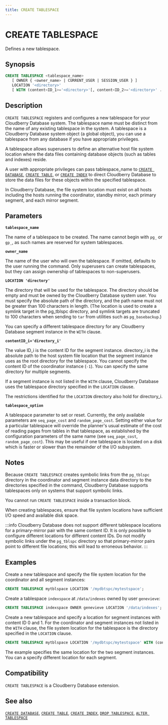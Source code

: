 ```yaml
---
title: CREATE TABLESPACE
---
```


# CREATE TABLESPACE

Defines a new tablespace.

## Synopsis

```sql
CREATE TABLESPACE <tablespace_name>
   [ OWNER { <owner_name> | CURRENT_USER | SESSION_USER } ]
   LOCATION '<directory>' 
   [ WITH (content<ID_1>='<directory>'[, content<ID_2>='<directory>' ... ] [, <tablespace_option = value [, ... ] ] ) ]
```

## Description

`CREATE TABLESPACE` registers and configures a new tablespace for your Cloudberry Database system. The tablespace name must be distinct from the name of any existing tablespace in the system. A tablespace is a Cloudberry Database system object (a global object), you can use a tablespace from any database if you have appropriate privileges.

A tablespace allows superusers to define an alternative host file system location where the data files containing database objects (such as tables and indexes) reside.

A user with appropriate privileges can pass tablespace_name to [`CREATE DATABASE`](/docs/sql-stmts/sql-stmt-create-database.md), [`CREATE TABLE`](https://github.com/cloudberrydb/cloudberrydb-site/blob/cbdb-doc-validation/docs/sql-stmts/sql-stmt-create-table.md), or [`CREATE INDEX`](/docs/sql-stmts/sql-stmt-create-index.md) to direct Cloudberry Database to store the data files for these objects within the specified tablespace.

In Cloudberry Database, the file system location must exist on all hosts including the hosts running the coordinator, standby mirror, each primary segment, and each mirror segment.

## Parameters

**`tablespace_name`**

The name of a tablespace to be created. The name cannot begin with `pg_` or `gp_`, as such names are reserved for system tablespaces.

**`owner_name`**

The name of the user who will own the tablespace. If omitted, defaults to the user running the command. Only superusers can create tablespaces, but they can assign ownership of tablespaces to non-superusers.

**`LOCATION 'directory'`**

The directory that will be used for the tablespace. The directory should be empty and must be owned by the Cloudberry Database system user. You must specify the absolute path of the directory, and the path name must not be greater than 100 characters in length. (The location is used to create a symlink target in the pg_tblspc directory, and symlink targets are truncated to 100 characters when sending to `tar` from utilities such as `pg_basebackup`.)

You can specify a different tablespace directory for any Cloudberry Database segment instance in the `WITH` clause.

**`contentID_i='directory_i'`**

The value ID_i is the content ID for the segment instance. directory_i is the absolute path to the host system file location that the segment instance uses as the root directory for the tablespace. You cannot specify the content ID of the coordinator instance (`-1`). You can specify the same directory for multiple segments.

If a segment instance is not listed in the `WITH` clause, Cloudberry Database uses the tablespace directory specified in the `LOCATION` clause.

The restrictions identified for the `LOCATION` directory also hold for directory_i.

**`tablespace_option`**

A tablespace parameter to set or reset. Currently, the only available parameters are `seq_page_cost` and `random_page_cost`. Setting either value for a particular tablespace will override the planner's usual estimate of the cost of reading pages from tables in that tablespace, as established by the configuration parameters of the same name (see `seq_page_cost`, `random_page_cost`). This may be useful if one tablespace is located on a disk which is faster or slower than the remainder of the I/O subsystem.

## Notes

Because `CREATE TABLESPACE` creates symbolic links from the `pg_tblspc` directory in the coordinator and segment instance data directory to the directories specified in the command, Cloudberry Database supports tablespaces only on systems that support symbolic links.

You cannot run `CREATE TABLESPACE` inside a transaction block.

When creating tablespaces, ensure that file system locations have sufficient I/O speed and available disk space.

:::info
Cloudberry Database does not support different tablespace locations for a primary-mirror pair with the same content ID. It is only possible to configure different locations for different content IDs. Do not modify symbolic links under the `pg_tblspc` directory so that primary-mirror pairs point to different file locations; this will lead to erroneous behavior.
:::

## Examples

Create a new tablespace and specify the file system location for the coordinator and all segment instances:

```sql
CREATE TABLESPACE mytblspace LOCATION '/mydbtspc/mytestspace';
```

Create a tablespace `indexspace` at `/data/indexes` owned by user `genevieve`:

```sql
CREATE TABLESPACE indexspace OWNER genevieve LOCATION '/data/indexes';
```

Create a new tablespace and specify a location for segment instances with content ID 0 and 1. For the coordinator and segment instances not listed in the `WITH` clause, the file system location for the tablespace is the directory specified in the `LOCATION` clause.

```sql
CREATE TABLESPACE mytblspace LOCATION '/mydbtspc/mytestspace' WITH (content0='/temp/mytest', content1='/temp/mytest');
```

The example specifies the same location for the two segment instances. You can a specify different location for each segment.

## Compatibility

`CREATE TABLESPACE` is a Cloudberry Database extension.

## See also

[`CREATE DATABASE`](/docs/sql-stmts/sql-stmt-create-database.md), [`CREATE TABLE`](/docs/sql-stmts/sql-stmt-create-table.md), [`CREATE INDEX`](/docs/sql-stmts/sql-stmt-create-index.md), [`DROP TABLESPACE`](/docs/sql-stmts/sql-stmt-drop-tablespace.md), [`ALTER TABLESPACE`](/docs/sql-stmts/sql-stmt-alter-tablespace.md)
